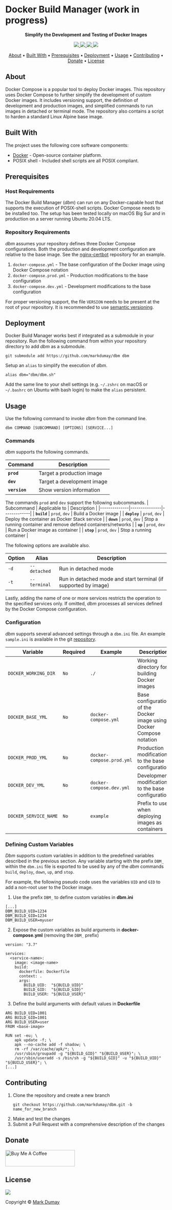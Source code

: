# Docker Build Manager (work in progress)

<!-- Tagline -->
<p align="center">
    <b>Simplify the Development and Testing of Docker Images</b>
    <br />
</p>


<!-- Badges -->
<p align="center">
    <a href="https://github.com/markdumay/dbm/commits/main" alt="Last commit">
        <img src="https://img.shields.io/github/last-commit/markdumay/dbm.svg" />
    </a>
    <a href="https://github.com/markdumay/dbm/issues" alt="Issues">
        <img src="https://img.shields.io/github/issues/markdumay/dbm.svg" />
    </a>
    <a href="https://github.com/markdumay/dbm/pulls" alt="Pulls">
        <img src="https://img.shields.io/github/issues-pr-raw/markdumay/dbm.svg" />
    </a>
    <a href="https://github.com/markdumay/dbm/blob/main/LICENSE" alt="License">
        <img src="https://img.shields.io/github/license/markdumay/dbm" />
    </a>
</p>

<!-- Table of Contents -->
<p align="center">
  <a href="#about">About</a> •
  <a href="#built-with">Built With</a> •
  <a href="#prerequisites">Prerequisites</a> •
  <a href="#deployment">Deployment</a> •
  <a href="#usage">Usage</a> •
  <a href="#contributing">Contributing</a> •
  <a href="#donate">Donate</a> •
  <a href="#license">License</a>
</p>


## About
Docker Compose is a popular tool to deploy Docker images. This repository uses Docker Compose to further simplify the development of custom Docker images. It includes versioning support, the definition of development and production images, and simplified commands to run images in detached or terminal mode. The repository also contains a script to harden a standard Linux Alpine base image.

<!-- TODO: add tutorial deep-link 
Detailed background information is available on the author's [personal blog][blog].
-->

## Built With
The project uses the following core software components:
* [Docker][docker_url] - Open-source container platform.
* POSIX shell - Included shell scripts are all POSIX compliant.

## Prerequisites
### Host Requirements
The Docker Build Manager (*dbm*) can run on any Docker-capable host that supports the execution of POSIX-shell scripts. Docker Compose needs to be installed too. The setup has been tested locally on macOS Big Sur and in production on a server running Ubuntu 20.04 LTS. 

### Repository Requirements
*dbm* assumes your repository defines three Docker Compose configurations. Both the production and development configuration are relative to the base image. See the [nginx-certbot][nginx-cerbot] repository for an example.
1. `docker-compose.yml` - The base configuration of the Docker image using Docker Compose notation
2. `docker-compose.prod.yml` - Production modifications to the base configuration
3. `docker-compose.dev.yml` - Development modifications to the base configuration

For proper versioning support, the file `VERSION` needs to be present at the root of your repository. It is recommended to use [semantic versioning][semver_url].


## Deployment
Docker Build Manager works best if integrated as a submodule in your repository. Run the following command from within your repository directory to add *dbm* as a submodule.

```console
git submodule add https://github.com/markdumay/dbm dbm
```

Setup an `alias` to simplify the execution of *dbm*.
```console
alias dbm="dbm/dbm.sh"  
```

Add the same line to your shell settings (e.g. `~/.zshrc` on macOS or `~/.bashrc` on Ubuntu with bash login) to make the `alias` persistent.


## Usage
Use the following command to invoke *dbm* from the command line.

```
dbm COMMAND [SUBCOMMAND] [OPTIONS] [SERVICE...]
```

### Commands
*dbm* supports the following commands. 

| Command       | Description |
|---------------|-------------|
| **`prod`**    | Target a production image |
| **`dev`**     | Target a development image |
| **`version`** | Show version information |

The commands `prod` and `dev` support the following subcommands.
| Subcommand   | Applicable to | Description |
|--------------|---------------|-------------|
| **`build`**  | `prod`, `dev` | Build a Docker image |
| **`deploy`** | `prod`, `dev` | Deploy the container as Docker Stack service |
| **`down`**   | `prod`, `dev` | Stop a running container and remove defined containers/networks |
| **`up`**     | `prod`, `dev` | Run a Docker image as container |
| **`stop`**   | `prod`, `dev` | Stop a running container |


The following options are available also.

| Option | Alias        | Description |
|--------|--------------|-------------|
| `-d`   | `--detached` | Run in detached mode |
| `-t`   | `--terminal` | Run in detached mode and start terminal (if supported by image) |

Lastly, adding the name of one or more services restricts the operation to the specified services only. If omitted, *dbm* processes all services defined by the Docker Compose configuration.

### Configuration
*dbm* supports several advanced settings through a `dbm.ini` file. An example `sample.ini` is available in the git [repository][repository].

| Variable              | Required | Example                   | Description |
|-----------------------|----------|---------------------------|-------------|
| `DOCKER_WORKING_DIR`  | `No`     | `./`                      | Working directory for building Docker images |
| `DOCKER_BASE_YML`     | `No`     | `docker-compose.yml`      | Base configuration of the Docker image using Docker Compose notation |
| `DOCKER_PROD_YML`     | `No`     | `docker-compose.prod.yml` | Production modifications to the base configuration |
| `DOCKER_DEV_YML`      | `No`     | `docker-compose.dev.yml`  | Development modifications to the base configuration |
| `DOCKER_SERVICE_NAME` | `No`     | `example`                 | Prefix to use when deploying images as containers |

### Defining Custom Variables
*Dbm* supports custom variables in addition to the predefined variables described in the previous section. Any variable starting with the prefix `DBM_` within the `dbm.ini` file is exported to be used by any of the *dbm* commands `build`, `deploy`, `down`, `up`, and `stop`.

For example, the following pseudo code uses the variables `UID` and `GID` to add a non-root user to the Docker image.

1. Use the prefix `DBM_` to define custom variables in **dbm.ini**
```
[...]
DBM_BUILD_UID=1234
DBM_BUILD_GID=1234
DBM_BUILD_USER=myuser
```

2. Expose the custom variables as build arguments in **docker-compose.yml** (removing the `DBM_` prefix)
```
version: "3.7"

services:
  <service-name>:
    image: <image-name>
    build:
      dockerfile: Dockerfile
      context: .
      args:
        BUILD_UID:  "${BUILD_UID}"
        BUILD_GID:  "${BUILD_GID}"
        BUILD_USER: "${BUILD_USER}"
```

3. Define the build arguments with default values in **Dockerfile**
```
ARG BUILD_UID=1001
ARG BUILD_GID=1001
ARG BUILD_USER=user
FROM <base-image>

RUN set -eu; \
    apk update -f; \
    apk --no-cache add -f shadow; \
    rm -rf /var/cache/apk/*; \
    /usr/sbin/groupadd -g "${BUILD_GID}" "${BUILD_USER}"; \
    /usr/sbin/useradd -s /bin/sh -g "${BUILD_GID}" -u "${BUILD_UID}" "${BUILD_USER}"; \
[...]
```

## Contributing
1. Clone the repository and create a new branch 
    ```console
    git checkout https://github.com/markdumay/dbm.git -b name_for_new_branch
    ```
2. Make and test the changes
3. Submit a Pull Request with a comprehensive description of the changes


## Donate
<a href="https://www.buymeacoffee.com/markdumay" target="_blank"><img src="https://cdn.buymeacoffee.com/buttons/lato-orange.png" alt="Buy Me A Coffee" style="height: 51px !important;width: 217px !important;"></a>

## License
<a href="https://github.com/markdumay/dbm/blob/main/LICENSE" alt="License">
    <img src="https://img.shields.io/github/license/markdumay/dbm" />
</a>

Copyright © [Mark Dumay][blog]



<!-- MARKDOWN PUBLIC LINKS -->
[docker_url]: https://docker.com
[semver_url]: https://semver.org

<!-- MARKDOWN MAINTAINED LINKS -->
<!-- TODO: add blog link
[blog]: https://markdumay.com
-->
[blog]: https://github.com/markdumay
[repository]: https://github.com/markdumay/dbm.git
[nginx-cerbot]: https://github.com/markdumay/nginx-certbot
